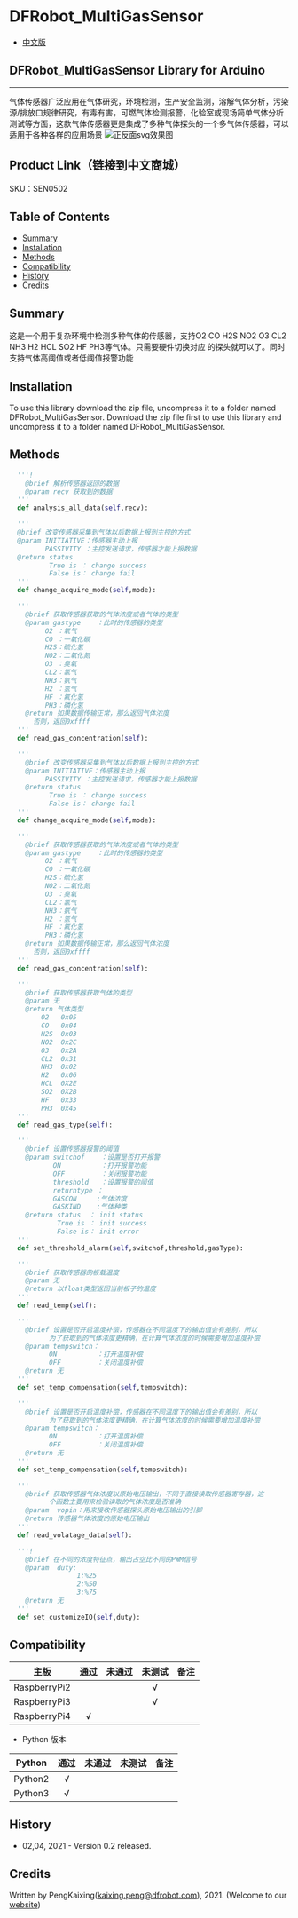 # DFRobot_MultiGasSensor
- [中文版](./README_CN.md)

## DFRobot_MultiGasSensor Library for Arduino
---------------------------------------------------------
气体传感器广泛应用在气体研究，环境检测，生产安全监测，溶解气体分析，污染源/排放口规律研究，有毒有害，可燃气体检测报警，化验室或现场简单气体分析测试等方面，这款气体传感器更是集成了多种气体探头的一个多气体传感器，可以适用于各种各样的应用场景
![正反面svg效果图](./resources/images/DFR0784svg1.png)

## Product Link（链接到中文商城）
SKU：SEN0502

## Table of Contents

* [Summary](#summary)
* [Installation](#installation)
* [Methods](#methods)
* [Compatibility](#compatibility)
* [History](#history)
* [Credits](#credits)

## Summary

这是一个用于复杂环境中检测多种气体的传感器，支持O2 CO H2S 
NO2 O3 CL2 NH3 H2 HCL SO2 HF PH3等气体。只需要硬件切换对应
的探头就可以了。同时支持气体高阈值或者低阈值报警功能

## Installation

To use this library download the zip file, uncompress it to a folder named DFRobot_MultiGasSensor.
Download the zip file first to use this library and uncompress it to a folder named DFRobot_MultiGasSensor.

## Methods

```python
  '''!
    @brief 解析传感器返回的数据
    @param recv 获取到的数据
  '''
  def analysis_all_data(self,recv):

  '''
  @brief 改变传感器采集到气体以后数据上报到主控的方式
  @param INITIATIVE：传感器主动上报
         PASSIVITY ：主控发送请求，传感器才能上报数据
  @return status
          True is ： change success
          False is： change fail
  '''
  def change_acquire_mode(self,mode):

  '''
    @brief 获取传感器获取的气体浓度或者气体的类型
    @param gastype    ：此时的传感器的类型
         O2 ：氧气
         CO ：一氧化碳
         H2S：硫化氢
         NO2：二氧化氮
         O3 ：臭氧
         CL2：氯气
         NH3：氨气
         H2 ：氢气
         HF ：氟化氢
         PH3：磷化氢
    @return 如果数据传输正常，那么返回气体浓度
      否则，返回0xffff
  '''
  def read_gas_concentration(self):

  '''
    @brief 改变传感器采集到气体以后数据上报到主控的方式
    @param INITIATIVE：传感器主动上报
         PASSIVITY ：主控发送请求，传感器才能上报数据
    @return status
          True is ： change success
          False is： change fail
  '''
  def change_acquire_mode(self,mode):

  '''
    @brief 获取传感器获取的气体浓度或者气体的类型
    @param gastype    ：此时的传感器的类型
         O2 ：氧气
         CO ：一氧化碳
         H2S：硫化氢
         NO2：二氧化氮
         O3 ：臭氧
         CL2：氯气
         NH3：氨气
         H2 ：氢气
         HF ：氟化氢
         PH3：磷化氢
    @return 如果数据传输正常，那么返回气体浓度
      否则，返回0xffff
  '''
  def read_gas_concentration(self):      

  '''
    @brief 获取传感器获取气体的类型
    @param 无
    @return 气体类型
        O2   0x05
        CO   0x04
        H2S  0x03
        NO2  0x2C
        O3   0x2A
        CL2  0x31
        NH3  0x02
        H2   0x06
        HCL  0X2E
        SO2  0X2B
        HF   0x33
        PH3  0x45
  '''
  def read_gas_type(self):  

  '''
    @brief 设置传感器报警的阈值
    @param switchof    ：设置是否打开报警
           ON          ：打开报警功能
           OFF         ：关闭报警功能
           threshold   ：设置报警的阈值
           returntype ：
           GASCON     :气体浓度
           GASKIND    :气体种类
    @return status  ： init status
            True is ： init success
            False is： init error
  '''
  def set_threshold_alarm(self,switchof,threshold,gasType):    

  '''
    @brief 获取传感器的板载温度
    @param 无
    @return 以float类型返回当前板子的温度
  '''
  def read_temp(self):    

  '''
    @brief 设置是否开启温度补偿，传感器在不同温度下的输出值会有差别，所以
          为了获取到的气体浓度更精确，在计算气体浓度的时候需要增加温度补偿
    @param tempswitch：
          ON          ：打开温度补偿
          OFF         ：关闭温度补偿
    @return 无
  '''
  def set_temp_compensation(self,tempswitch):      

  '''
    @brief 设置是否开启温度补偿，传感器在不同温度下的输出值会有差别，所以
          为了获取到的气体浓度更精确，在计算气体浓度的时候需要增加温度补偿
    @param tempswitch：
          ON          ：打开温度补偿
          OFF         ：关闭温度补偿
    @return 无
  '''
  def set_temp_compensation(self,tempswitch):

  '''
    @brief 获取传感器气体浓度以原始电压输出，不同于直接读取传感器寄存器，这
          个函数主要用来检验读取的气体浓度是否准确
    @param  vopin：用来接收传感器探头原始电压输出的引脚
    @return 传感器气体浓度的原始电压输出
  '''
  def read_volatage_data(self): 

  '''!
    @brief 在不同的浓度特征点，输出占空比不同的PWM信号
    @param  duty:
                 1:%25
                 2:%50
                 3:%75
    @return 无
  '''      
  def set_customizeIO(self,duty):             
```


## Compatibility

| 主板         | 通过 | 未通过 | 未测试 | 备注 |
| ------------ | :--: | :----: | :----: | :--: |
| RaspberryPi2 |      |        |   √    |      |
| RaspberryPi3 |      |        |   √    |      |
| RaspberryPi4 |  √   |        |        |      |

* Python 版本

| Python  | 通过 | 未通过 | 未测试 | 备注 |
| ------- | :--: | :----: | :----: | ---- |
| Python2 |  √   |        |        |      |
| Python3 |  √   |        |        |      |
## History

- 02,04, 2021 - Version 0.2 released.


## Credits

Written by PengKaixing(kaixing.peng@dfrobot.com), 2021. (Welcome to our [website](https://www.dfrobot.com/))